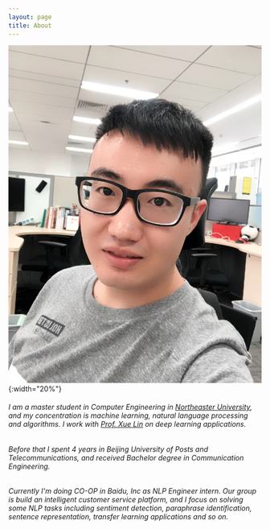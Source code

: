 ```yaml
---
layout: page
title: About
---
```


![](/assets/profile.jpg){:width="20%"}


###### I am a master student in Computer Engineering in [Northeaster University](https://www.northeastern.edu/), and my concentration is machine learning, natural language processing and algorithms. I work with [Prof. Xue Lin](https://web.northeastern.edu/xuelin/) on deep learning applications.

###### Before that I spent 4 years in Beijing University of Posts and Telecommunications, and received Bachelor degree in Communication Engineering.

###### Currently I'm doing CO-OP in Baidu, Inc as NLP Engineer intern. Our group is build an intelligent customer service platform, and I focus on solving some NLP tasks including sentiment detection, paraphrase identification, sentence representation, transfer learning applications and so on.

